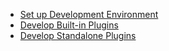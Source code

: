 * [Set up Development Environment](Set-Up-Development-Environment.md)
* [Develop Built-in Plugins](Develop-Built-In-Plugins.md)
* [Develop Standalone Plugins](Develop-Standalone-Plugins.md)